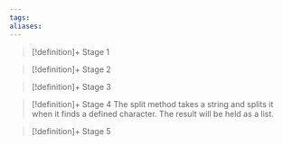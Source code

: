 ```yaml
---
tags:
aliases:
---
```


> [!definition]+ Stage 1
>

> [!definition]+ Stage 2
>

> [!definition]+ Stage 3
>

> [!definition]+ Stage 4
> The split method takes a string and splits it when it finds a defined character. The result will be held as a list.

> [!definition]+ Stage 5
>



